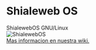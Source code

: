 # Shialeweb OS
ShialewebOS GNU/Linux 
<br>
<img src="https://shialeweb.com/shialewebos/images/professional-img.png" alt="ShialewebOS">
<br> 
<a href="https://github.com/shialeweb/shialewebos/wiki"> Mas informacion en nuestra wiki. </a> 
